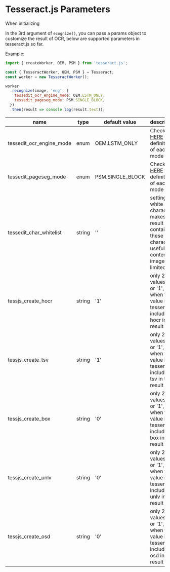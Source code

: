 Tesseract.js Parameters
=======================

When initializing 

In the 3rd argument of `ecognize()`, you can pass a params object to customize the result of OCR, below are supported parameters in tesseract.js so far.

Example:

```javascript
import { createWorker, OEM, PSM } from 'tesseract.js';

const { TesseractWorker, OEM, PSM } = Tesseract;
const worker = new TesseractWorker();

worker
  .recognize(image, 'eng', {
    tessedit_ocr_engine_mode: OEM.LSTM_ONLY,
    tessedit_pageseg_mode: PSM.SINGLE_BLOCK,
  })
  .then(result => console.log(result.text));
```

| name | type | default value | description |
| ---- | ---- | ------------- | ----------- |
| tessedit\_ocr\_engine\_mode | enum | OEM.LSTM\_ONLY | Check [HERE](https://github.com/tesseract-ocr/tesseract/blob/4.0.0/src/ccstruct/publictypes.h#L268) for definition of each mode | 
| tessedit\_pageseg\_mode | enum | PSM.SINGLE\_BLOCK | Check [HERE](https://github.com/tesseract-ocr/tesseract/blob/4.0.0/src/ccstruct/publictypes.h#L163) for definition of each mode |
| tessedit\_char\_whitelist | string | '' | setting white list characters makes the result only contains these characters, useful the content in image is limited |
| tessjs\_create\_hocr | string | '1' | only 2 values, '0' or '1', when the value is '1', tesseract.js includes hocr in the result |
| tessjs\_create\_tsv | string | '1' | only 2 values, '0' or '1', when the value is '1', tesseract.js includes tsv in the result |
| tessjs\_create\_box | string | '0' | only 2 values, '0' or '1', when the value is '1', tesseract.js includes box in the result |
| tessjs\_create\_unlv | string | '0' | only 2 values, '0' or '1', when the value is '1', tesseract.js includes unlv in the result |
| tessjs\_create\_osd | string | '0' | only 2 values, '0' or '1', when the value is '1', tesseract.js includes osd in the result |
